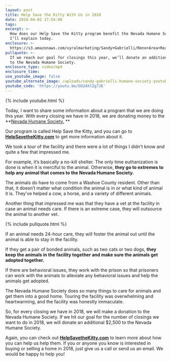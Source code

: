 ```yaml
---
layout: post
title: Help Save the Kitty With Us in 2018
date: 2018-04-02 17:54:00
tags:
excerpt: >-
  How does our Help Save the Kitty program benefit the Nevada Humane Society?
  I’ll explain today.
enclosure: >-
  https://s3.amazonaws.com/vyralmarketing/Sandy+Gabrielli/Reno+Area+Real+Estate+Agent-+Help+Save+the+Kitty+with+Us+in+2018.mp4
pullquote: >-
  If we reach our goal for closings this year, we’ll donate an additional $2,500
  to the Nevada Humane Society.
enclosure_type: video/mp4
enclosure_time:
use_youtube_image: false
youtube_alternate_image: /uploads/sandy-gabrielli-humane-society-youtube.jpg
youtube_code: 'https://youtu.be/OU24XlZg7JE'
---
```


{% include youtube.html %}

Today, I want to share some information about a program that we are doing this year. With every closing we have in 2018, we are donating money to the **[Nevada Humane Society.](http://nevadahumanesociety.org) **

Our program is called Help Save the Kitty, and you can go to [**HelpSavetheKitty.com**](https://www.helpsavethekitty.com/) to get more information about it. 

We took a tour of the facility and there were a lot of things I didn’t know and quite a few that impressed me.  

For example, it’s basically a no-kill shelter. The only time euthanization is done is when it is merciful to the animal. Otherwise, **they go to extremes to help any animal that comes to the Nevada Humane Society.**

The animals do have to come from a Washoe County resident. Other than that, it doesn’t matter what condition the animal is in or what kind of animal it is. They’ve helped a cow, a horse, and a variety of different animals. 

Another thing that impressed me was that they have a vet at the facility in case an animal needs care. If there is an extreme case, they will outsource the animal to another vet.

{% include pullquote.html %}

If an animal needs 24-hour care, they will foster the animal out until the animal is able to stay in the facility. 

If they get a pair of bonded animals, such as two cats or two dogs, **they keep the animals in the facility together and make sure the animals get adopted together.**

If there are behavioral issues, they work with the prison so that prisoners can work with the animals to alleviate any behavioral issues and help the animals get adopted. 

The Nevada Humane Society does so many things to care for animals and get them into a good home. Touring the facility was overwhelming and heartwarming, and the facility was honestly immaculate. 

So, for every closing we have in 2018, we will make a donation to the Nevada Humane Society. If we hit our goal for the number of closings we want to do in 2018, we will donate an additional $2,500 to the Nevada Humane Society. 

Again, you can check out [**HelpSavetheKitty.com**](https://www.helpsavethekitty.com/) to learn more about how you can help us help them. If you or anyone you know is interested in buying or selling a home in 2018, just give us a call or send us an email. We would be happy to help you!